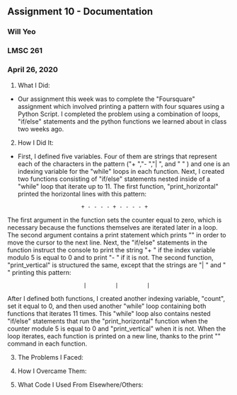 ## Assignment 10 - Documentation
### Will Yeo
### LMSC 261
### April 26, 2020

1. What I Did:
- Our assignment this week was to complete the "Foursquare" assignment which involved printing a pattern with four squares using a Python Script. I completed the problem using a combination of loops, "if/else" statements and the python functions we learned about in class two weeks ago.

2. How I Did It:
- First, I defined five variables. Four of them are strings that represent each of the characters in the pattern ("+ ","- ","| ", and " " ) and one is an indexing variable for the "while" loops in each function.
Next, I created two functions consisting of "if/else" statements nested inside of a "while" loop that iterate up to 11. The first function, "print_horizontal" printed the horizontal lines with this pattern:

                          + - - - - + - - - - +

The first argument in the function sets the counter equal to zero, which is necessary because the functions themselves are iterated later in a loop. The second argument contains a print statement which prints "" in order to move the cursor to the next line. Next, the "if/else" statements in the function instruct the console to print the string "+ " if the index variable modulo 5 is equal to 0 and to print "- " if it is not. The second function, "print_vertical" is structured the same, except that the strings are "| " and " " printing this pattern:

                            |         |         |

After I defined both functions, I created another indexing variable, "count", set it equal to 0, and then used another "while" loop containing both functions that iterates 11 times. This "while" loop also contains nested "if/else" statements that run the "print_horizontal" function when the counter module 5 is equal to 0 and "print_vertical" when it is not. When the loop iterates, each function is printed on a new line, thanks to the print "" command in each function.

3. The Problems I Faced:


4. How I Overcame Them:


5. What Code I Used From Elsewhere/Others:
